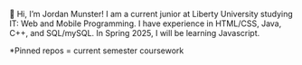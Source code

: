 👋 Hi, I’m Jordan Munster!
I am a current junior at Liberty University studying IT: Web and Mobile Programming. 
I have experience in HTML/CSS, Java, C++, and SQL/mySQL. In Spring 2025, I will be learning Javascript.

*Pinned repos  = current semester coursework

